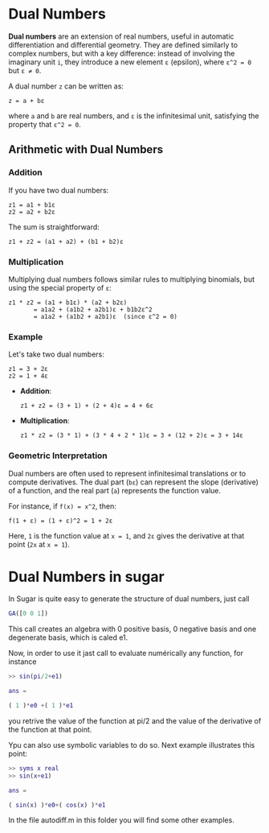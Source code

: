 
# Dual Numbers

**Dual numbers** are an extension of real numbers, useful in automatic differentiation and differential geometry. They are defined similarly to complex numbers, but with a key difference: instead of involving the imaginary unit `i`, they introduce a new element `ε` (epsilon), where `ε^2 = 0` but `ε ≠ 0`.

A dual number `z` can be written as:
```
z = a + bε
```
where `a` and `b` are real numbers, and `ε` is the infinitesimal unit, satisfying the property that `ε^2 = 0`.

## Arithmetic with Dual Numbers

### Addition
If you have two dual numbers:
```
z1 = a1 + b1ε
z2 = a2 + b2ε
```
The sum is straightforward:
```
z1 + z2 = (a1 + a2) + (b1 + b2)ε
```

### Multiplication
Multiplying dual numbers follows similar rules to multiplying binomials, but using the special property of `ε`:
```
z1 * z2 = (a1 + b1ε) * (a2 + b2ε)
       = a1a2 + (a1b2 + a2b1)ε + b1b2ε^2
       = a1a2 + (a1b2 + a2b1)ε  (since ε^2 = 0)
```

### Example
Let's take two dual numbers:
```
z1 = 3 + 2ε
z2 = 1 + 4ε
```
- **Addition**:  
  ```
  z1 + z2 = (3 + 1) + (2 + 4)ε = 4 + 6ε
  ```
- **Multiplication**:  
  ```
  z1 * z2 = (3 * 1) + (3 * 4 + 2 * 1)ε = 3 + (12 + 2)ε = 3 + 14ε
  ```

### Geometric Interpretation
Dual numbers are often used to represent infinitesimal translations or to compute derivatives. The dual part (`bε`) can represent the slope (derivative) of a function, and the real part (`a`) represents the function value.

For instance, if `f(x) = x^2`, then:
```
f(1 + ε) = (1 + ε)^2 = 1 + 2ε
```
Here, `1` is the function value at `x = 1`, and `2ε` gives the derivative at that point (`2x` at `x = 1`).


# Dual Numbers in sugar

In Sugar is quite easy to generate the structure of dual numbers, just call 
```matlab
GA([0 0 1])
```

This call creates an algebra with 0 positive basis, 0 negative basis and one degenerate basis, which is caled e1.

Now, in order to use it jast call to evaluate numérically any function, for instance
```matlab
>> sin(pi/2+e1)

ans = 

( 1 )*e0 +( 1 )*e1 
````
you retrive the value of the function at pi/2 and the value of the derivative of the function at that point.

Ypu can also use symbolic variables to do so. Next example illustrates this point:
```matlab
>> syms x real
>> sin(x+e1)

ans = 

( sin(x) )*e0+( cos(x) )*e1
````
In the file autodiff.m in this folder you will find some other examples.
